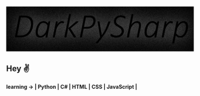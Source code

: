 [![Header](https://github.com/DarkPyDeu/darkpydeu/blob/master/assets/Header.png)](https://vk.com/darkpysharp)

## Hey ✌

#### learning -> | Python | C# | HTML | CSS | JavaScript |
